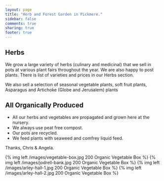 ```yaml
---
layout: page
title: "Herb and Forest Garden in Pickmere."
sidebar: false
comments: true
sharing: true
footer: true
---
```


Herbs
------
We grow a large variety of herbs (culinary and medicinal) that we sell in pots at various plant fairs throughout the year. We are also happy to post plants. There is list of varieties and prices in our Herbs section.

We also sell a selection of seasonal vegetable plants, soft fruit plants, Asparagus and Artichoke (Globe and Jerusalem) plants 
  

All Organically Produced
------
  - All our herbs and vegetables are propagated and grown here at the nursery. 
  - We always use peat free compost. 
  - Our pots are recycled. 
  - We feed plants with seaweed and comfrey liquid feed.

Thanks, Chris & Angela.

{% img left /images/vegetable-box.jpg 200 Organic Vegetable Box %}
{% img left /images/jodrell-bank.jpg 200 Organic Vegetable Box %}
{% img left /images/arley-hall-1.jpg 200 Organic Vegetable Box %}
{% img left /images/arley-hall-2.jpg 200 Organic Vegetable Box %}

